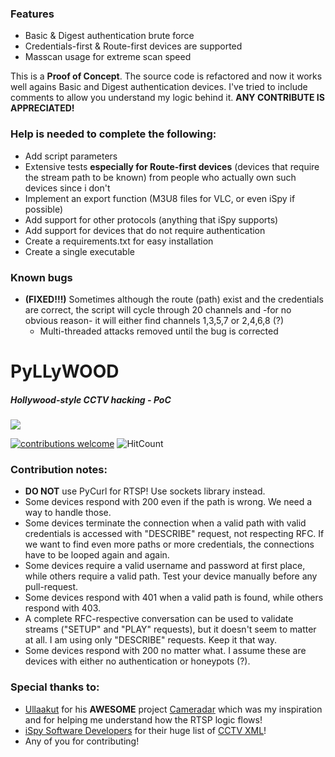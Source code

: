 ### Features

- Basic & Digest authentication brute force
- Credentials-first & Route-first devices are supported
- Masscan usage for extreme scan speed


This is a **Proof of Concept**. The source code is refactored and now it works well agains Basic and Digest authentication devices. I've tried to include comments to allow you understand my logic behind it. **ANY CONTRIBUTE IS APPRECIATED!**

### Help is needed to complete the following:

- Add script parameters
- Extensive tests **especially for Route-first devices** (devices that require the stream path to be known) from people who actually own such devices since i don't
- Implement an export function (M3U8 files for VLC, or even iSpy if possible)
- Add support for other protocols (anything that iSpy supports)
- Add support for devices that do not require authentication
- Create a requirements.txt for easy installation
- Create a single executable

### Known bugs
- **(FIXED!!!)** Sometimes although the route (path) exist and the credentials are correct, the script will cycle through 20 channels and -for no obvious reason- it will either find channels 1,3,5,7 or 2,4,6,8 (?)
    - Multi-threaded attacks removed until the bug is corrected

# PyLLyWOOD
##### Hollywood-style CCTV hacking - PoC


![](https://i.ibb.co/zXJbtVV/cctvhacking.png)


[![contributions welcome](https://img.shields.io/badge/contributions-welcome-brightgreen.svg?style=flat)](https://github.com/analyserdmz/Pyllywood/issues) ![HitCount](http://hits.dwyl.com/analyserdmz/Pyllywood.svg)

### Contribution notes:
- **DO NOT** use PyCurl for RTSP! Use sockets library instead.
- Some devices respond with 200 even if the path is wrong. We need a way to handle those.
- Some devices terminate the connection when a valid path with valid credentials is accessed with "DESCRIBE" request, not respecting RFC. If we want to find even more paths or more credentials, the connections have to be looped again and again.
- Some devices require a valid username and password at first place, while others require a valid path. Test your device manually before any pull-request.
- Some devices respond with 401 when a valid path is found, while others respond with 403.
- A complete RFC-respective conversation can be used to validate streams ("SETUP" and "PLAY" requests), but it doesn't seem to matter at all. I am using only "DESCRIBE" requests. Keep it that way.
- Some devices respond with 200 no matter what. I assume these are devices with either no authentication or honeypots (?).

### Special thanks to:

- [Ullaakut](https://github.com/Ullaakut) for his **AWESOME** project [Cameradar](https://github.com/Ullaakut/cameradar) which was my inspiration and for helping me understand how the RTSP logic flows!
- [iSpy Software Developers](https://github.com/ispysoftware) for their huge list of [CCTV XML](https://raw.githubusercontent.com/ispysoftware/iSpy/master/XML/Sources.xml)!
- Any of you for contributing!
